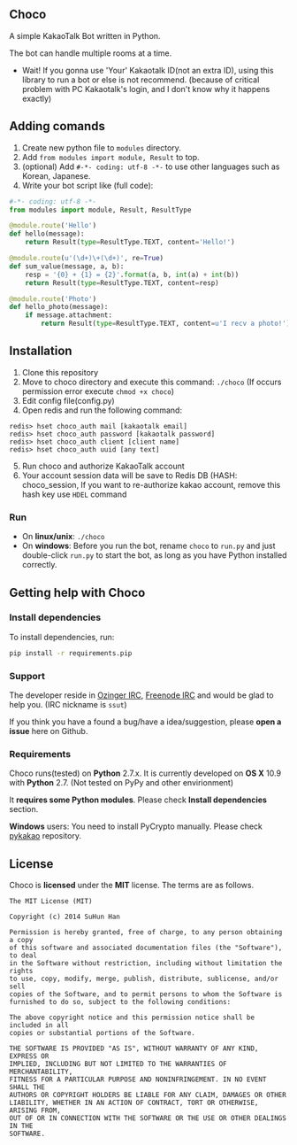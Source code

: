 ## Choco
A simple KakaoTalk Bot written in Python.

The bot can handle multiple rooms at a time.

- Wait! If you gonna use 'Your' Kakaotalk ID(not an extra ID), using this library to run a bot or else is not recommend. (because of critical problem with PC Kakaotalk's login, and I don't know why it happens exactly)

## Adding comands
1. Create new python file to `modules` directory.
2. Add `from modules import module, Result` to top.
3. (optional) Add `#-*- coding: utf-8 -*-` to use other languages such as Korean, Japanese.
4. Write your bot script like (full code):

```python
#-*- coding: utf-8 -*-
from modules import module, Result, ResultType

@module.route('Hello')
def hello(message):
    return Result(type=ResultType.TEXT, content='Hello!')

@module.route(u'(\d+)\+(\d+)', re=True)
def sum_value(message, a, b):
    resp = '{0} + {1} = {2}'.format(a, b, int(a) + int(b))
    return Result(type=ResultType.TEXT, content=resp)

@module.route('Photo')
def hello_photo(message):
    if message.attachment:
        return Result(type=ResultType.TEXT, content=u'I recv a photo!')
```

## Installation
1. Clone this repository
2. Move to choco directory and execute this command: `./choco` (If occurs permission error execute `chmod +x choco`)
3. Edit config file(config.py)
4. Open redis and run the following command:
```
redis> hset choco_auth mail [kakaotalk email]
redis> hset choco_auth password [kakaotalk password]
redis> hset choco_auth client [client name]
redis> hset choco_auth uuid [any text]
```
5. Run choco and authorize KakaoTalk account
6. Your account session data will be save to Redis DB (HASH: choco_session, If you want to re-authorize kakao account, remove this hash key use `HDEL` command

### Run
* On **linux/unix**: `./choco`
* On **windows**: Before you run the bot, rename `choco` to `run.py` and just double-click `run.py` to start the bot, as long as you have Python installed correctly. 

## Getting help with Choco
### Install dependencies
To install dependencies, run:

```sh
pip install -r requirements.pip
```

### Support
The developer reside in [Ozinger IRC](http://ozinger.com), [Freenode IRC](http://freenode.net) and would be glad to help you. (IRC nickname is `ssut`)

If you think you have a found a bug/have a idea/suggestion, please **open a issue** here on Github.

### Requirements
Choco runs(tested) on **Python** 2.7.x. It is currently developed on **OS X** 10.9 with **Python** 2.7. (Not tested on PyPy and other envirionment)

It **requires some Python modules**. Please check **Install dependencies** section.

**Windows** users: You need to install PyCrypto manually. Please check [pykakao](https://github.com/ssut/pykakao) repository.

## License
Choco is **licensed** under the **MIT** license. The terms are as follows.

```text
The MIT License (MIT)

Copyright (c) 2014 SuHun Han

Permission is hereby granted, free of charge, to any person obtaining a copy
of this software and associated documentation files (the "Software"), to deal
in the Software without restriction, including without limitation the rights
to use, copy, modify, merge, publish, distribute, sublicense, and/or sell
copies of the Software, and to permit persons to whom the Software is
furnished to do so, subject to the following conditions:

The above copyright notice and this permission notice shall be included in all
copies or substantial portions of the Software.

THE SOFTWARE IS PROVIDED "AS IS", WITHOUT WARRANTY OF ANY KIND, EXPRESS OR
IMPLIED, INCLUDING BUT NOT LIMITED TO THE WARRANTIES OF MERCHANTABILITY,
FITNESS FOR A PARTICULAR PURPOSE AND NONINFRINGEMENT. IN NO EVENT SHALL THE
AUTHORS OR COPYRIGHT HOLDERS BE LIABLE FOR ANY CLAIM, DAMAGES OR OTHER
LIABILITY, WHETHER IN AN ACTION OF CONTRACT, TORT OR OTHERWISE, ARISING FROM,
OUT OF OR IN CONNECTION WITH THE SOFTWARE OR THE USE OR OTHER DEALINGS IN THE
SOFTWARE.
```